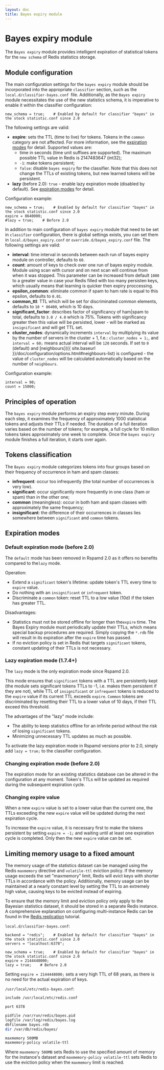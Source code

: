 ```yaml
---
layout: doc
title: Bayes expiry module
---
```


# Bayes expiry module

The `Bayes expiry` module provides intelligent expiration of statistical tokens for the `new schema` of Redis statistics storage.

## Module configuration

The main configuration settings for the `bayes expiry` module should be incorporated into the appropriate `classifier` section, such as the `local.d/classifier-bayes.conf `file. Additionally, as the `Bayes expiry` module necessitates the use of the new statistics schema, it is imperative to enable it within the classifier configuration:

```hcl
new_schema = true;    # Enabled by default for classifier "bayes" in the stock statistic.conf since 2.0
```

The following settings are valid:
- **expire**: sets the TTL (time to live) for tokens. Tokens in the `common` category are not affected. For more information, see the [expiration modes](#expiration-modes) for detail. Supported values are:
  * time in seconds (time unit suffixes are supported). The maximum possible TTL value in Redis is 2147483647 (int32);
  * `-1`: make tokens persistent;
  * `false`: disable `bayes expiry` for the classifier. Note that this does not change the TTLs of existing tokens, but new learned tokens will be persistent.
- **lazy** (before 2.0): `true` - enable lazy expiration mode (disabled by default). See [expiration modes](#expiration-modes) for detail.

Configuration example:
```hcl
new_schema = true;    # Enabled by default for classifier "bayes" in the stock statistic.conf since 2.0
expire = 8640000;
#lazy = true;    # Before 2.0
```

In addition to main configuration of `bayes expiry` module that need to be set in `classifier` configuration, there is global settings exists, you can set them in `local.d/bayes_expiry.conf` or `override.d/bayes_expiry.conf` file.
The following settings are valid:
- **interval**: time interval in seconds between each run of bayes expiry module on controller, defaults to `60`.
- **count**: amount of keys to check over one run of bayes expiry module. Module using scan with cursor and on next scan will continue from when it was stopped. This parameter can be increased from default `1000` to a greater value in case your Redis filled with too many persisten keys, which usually means that learning is quicker then expiry proccessing.
- **epsilon_common**: eliminate common if spam to ham rate is equal to this epsilon, defaults to `0.01`.
- **common_ttl**: TTL which will be set for discriminated common elements, defaults to `10 * 86400`, which is 10 days.
- **significant_factor**: describes factor of significancy of ham|spam to total, defaults to `3.0 / 4.0` which is 75%. Tokens with significancy greater then this value will be persisted, lower - will be marked as `insignificant` and will get TTL set.
- **cluster_nodes**: dynamically increments `interval` by multiplying its value by the number of servers in the cluster + 1, f.e.: `cluster_nodes = 1;`, and `interval = 60;` means actual interval will be `120` seconds. If set to `0` (default) and [neighbours]({{ site.baseurl }}/doc/configuration/options.html#neighbours-list) is configured - the value of `cluster_nodes` will be calculated automatically based on the number of `neighbours`.

Configuration example:
```hcl
interval = 90;
count = 15000;
```

## Principles of operation

The `bayes expiry` module performs an expiry step every minute. During each step, it examines the frequency of approximately 1000 statistical tokens and adjusts their TTLs if needed. The duration of a full iteration varies based on the number of tokens; for example, a full cycle for 10 million tokens takes approximately one week to complete. Once the `bayes expiry` module finishes a full iteration, it starts over again.

## Tokens classification

The `Bayes expiry` module categorizes tokens into four groups based on their frequency of occurrence in ham and spam classes:
- **infrequent**: occur too infrequently (the total number of occurrences is very low).
- **significant**: occur significantly more frequently in one class (ham or spam) than in the other one;
- **common** (meaningless): occur in both ham and spam classes with approximately the same frequency;
- **insignificant**: the difference of their occurrences in classes lies somewhere between `significant` and `common` tokens.

## Expiration modes

### Default expiration mode (before 2.0)
The `default` mode has been removed in Rspamd 2.0 as it offers no benefits compared to the`lazy` mode.

Operation:
- Extend a `significant` token's lifetime: update token's TTL every time to `expire` value.
- Do nothing with an `insignificant` or `infrequent` token.
- Discriminate a `common` token: reset TTL to a low value (10d) if the token has greater TTL.

Disadvantages:
- Statistics must not be stored offline for longer than the`expire` time. The Bayes Expiry module must periodically update their TTLs, which means special backup procedures are required. Simply copying the `*.rdb` file will result in its expiration after the `expire` time has passed.
- If no eviction policy is set in Redis that targets `significant` tokens, constant updating of their TTLs is not necessary.

### Lazy expiration mode (1.7.4+)
The `lazy` mode is the only expiration mode since Rspamd 2.0.

This mode ensures that `significant` tokens with a TTL are persistently kept (the module sets significant tokens TTLs to -1, i.e. makes them persistent if they are not), while TTL of `insignificant` or `infrequent` tokens is reduced to the `expire` value if its current TTL exceeds `expire`. `Common` tokens are discriminated by resetting their TTL to a lower value of 10 days, if their TTL exceed this threshold.

The advantages of the "lazy" mode include:
- The ability to keep statistics offline for an infinite period without the risk of losing `significant` tokens.
- Minimizing unnecessary TTL updates as much as possible.

To activate the lazy expiration mode in Rspamd versions prior to 2.0, simply add `lazy = true;` to the classifier configuration.

### Changing expiration mode (before 2.0)

The expiration mode for an existing statistics database can be altered in the configuration at any moment. Token's TTLs will be updated as required during the subsequent expiration cycle.

### Changing expire value

When a new `expire` value is set to a lower value than the current one, the TTLs exceeding the new `expire` value will be updated during the next expiration cycle.

To increase the `expire` value, it is necessary first to make the tokens persistent by setting `expire = -1;` and waiting until at least one expiration cycle is completed. Only then the new `expire` value can be set.

## Limiting memory usage to a fixed amount

The memory usage of the statistics dataset can be managed using the Redis `maxmemory` directive and `volatile-ttl` eviction policy. If the memory usage exceeds the set "maxmemory" limit, Redis will evict keys with shorter TTLs in accordance with the policy. Additionally, memory usage can be maintained at a nearly constant level by setting the TTL to an extremely high value, causing keys to be evicted instead of expiring.

To ensure that the memory limit and eviction policy only apply to the Bayesian statistics dataset, it should be stored in a separate Redis instance. A comprehensive explanation on configuring multi-instance Redis can be found in the [Redis replication](../tutorials/redis_replication.html) tutorial.

`local.d/classifier-bayes.conf`:

```hcl
backend = "redis";    # Enabled by default for classifier "bayes" in the stock statistic.conf since 2.0 
servers = "localhost:6378";

new_schema = true;    # Enabled by default for classifier "bayes" in the stock statistic.conf since 2.0
expire = 2144448000;
lazy = true;    # Before 2.0
```

Setting `expire = 2144448000;` sets a very high TTL of 68 years, as there is no need for the actual expiration of keys.

`/usr/local/etc/redis-bayes.conf`:

```sh
include /usr/local/etc/redis.conf

port 6378

pidfile /var/run/redis/bayes.pid
logfile /var/log/redis/bayes.log
dbfilename bayes.rdb
dir /var/db/redis/bayes/

maxmemory 500MB
maxmemory-policy volatile-ttl
```

Where `maxmemory 500MB` sets Redis to use the specified amount of memory for the instance's dataset and `maxmemory-policy volatile-ttl` sets Redis to use the eviction policy when the `maxmemory` limit is reached.
